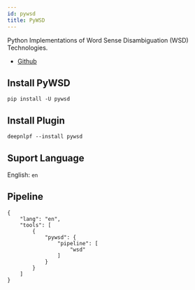 ```yaml
---
id: pywsd
title: PyWSD
---
```


Python Implementations of Word Sense Disambiguation (WSD) Technologies.

- [Github](https://github.com/alvations/pywsd)

## Install PyWSD
<!--DOCUSAURUS_CODE_TABS-->

<!--Shell-->
    pip install -U pywsd

<!--END_DOCUSAURUS_CODE_TABS-->

## Install Plugin
<!--DOCUSAURUS_CODE_TABS-->

<!--Shell-->
    deepnlpf --install pywsd

<!--END_DOCUSAURUS_CODE_TABS-->

## Suport Language

English: ```en``` <br/>

## Pipeline
<!--DOCUSAURUS_CODE_TABS-->

<!--Json--> 
```
{
    "lang": "en",
    "tools": [
        {
            "pywsd": {
                "pipeline": [
                    "wsd"
                ]
            }
        }
    ]
}
```
<!--END_DOCUSAURUS_CODE_TABS-->